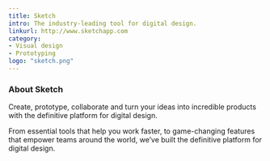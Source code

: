 ```yaml
---
title: Sketch
intro: The industry-leading tool for digital design.
linkurl: http://www.sketchapp.com
category:
- Visual design
- Prototyping
logo: "sketch.png"
---
```


### About Sketch

Create, prototype, collaborate and turn your ideas into incredible products with the definitive platform for digital design.

From essential tools that help you work faster, to game-changing features that empower teams around the world, we’ve built the definitive platform for digital design.